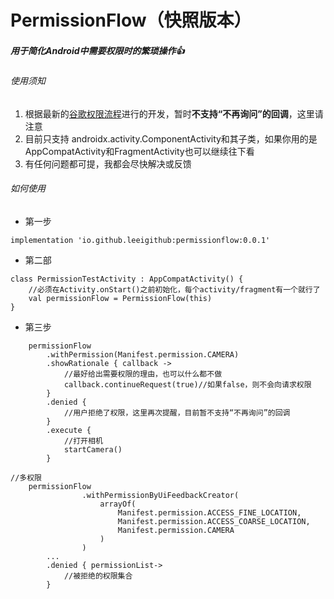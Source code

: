 # PermissionFlow（快照版本）
##### 用于简化Android中需要权限时的繁琐操作👍



###### 使用须知

1. 根据最新的[谷歌权限流程](https://developer.android.com/guide/topics/permissions/overview?hl=zh-cn#workflow)进行的开发，暂时**不支持“不再询问”的回调**，这里请注意
2. 目前只支持 androidx.activity.ComponentActivity和其子类，如果你用的是AppCompatActivity和FragmentActivity也可以继续往下看
3. 有任何问题都可提，我都会尽快解决或反馈

###### 如何使用

* 第一步

```
implementation 'io.github.leeigithub:permissionflow:0.0.1'
```

* 第二部

```
class PermissionTestActivity : AppCompatActivity() {
	//必须在Activity.onStart()之前初始化，每个activity/fragment有一个就行了
	val permissionFlow = PermissionFlow(this)
}
```

* 第三步

```
    permissionFlow
		.withPermission(Manifest.permission.CAMERA)
		.showRationale { callback ->
			//最好给出需要权限的理由，也可以什么都不做
			callback.continueRequest(true)//如果false，则不会向请求权限
		}
		.denied {
			//用户拒绝了权限，这里再次提醒，目前暂不支持“不再询问”的回调
		}
		.execute {
			//打开相机
			startCamera()
		}
```

```
//多权限
	permissionFlow
                .withPermissionByUiFeedbackCreator(
                    arrayOf(
                        Manifest.permission.ACCESS_FINE_LOCATION,
                        Manifest.permission.ACCESS_COARSE_LOCATION,
                        Manifest.permission.CAMERA
                    )
                )
		...
		.denied { permissionList->
			//被拒绝的权限集合
		}
```
